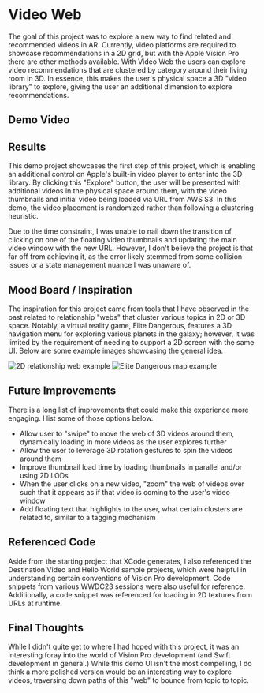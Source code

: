 # Video Web

The goal of this project was to explore a new way to find related and recommended videos in AR. 
Currently, video platforms are required to showcase recommendations in a 2D grid, but with the Apple Vision Pro there are other methods available. 
With Video Web the users can explore video recommendations that are clustered by category around their living room in 3D. In essence, this makes
the user's physical space a 3D "video library" to explore, giving the user an additional dimension to explore recommendations.

## Demo Video



## Results

This demo project showcases the first step of this project, which is enabling an additional control on Apple's built-in video player to enter into
the 3D library. By clicking this "Explore" button, the user will be presented with additional videos in the physical space around them, with the
video thumbnails and initial video being loaded via URL from AWS S3. In this demo, the video placement is randomized rather than following a clustering heuristic.

Due to the time constraint, I was unable to nail down the transition of clicking on one of the floating video thumbnails and updating the main
video window with the new URL. However, I don't believe the project is that far off from achieving it, as the error likely stemmed from some collision
issues or a state management nuance I was unaware of.

## Mood Board / Inspiration

The inspiration for this project came from tools that I have observed in the past related to relationship "webs" that cluster various topics in
2D or 3D space. Notably, a virtual reality game, Elite Dangerous, features a 3D navigation menu for exploring various planets in the galaxy; however,
it was limited by the requirement of needing to support a 2D screen with the same UI. Below are some example images showcasing the general idea.

![2D relationship web example](https://assets.kumu.io/production/public/assets/marketing/screenshots/austin-social-innovation-07082e355daad1c52319c9aaaffb66f6ce54c30b75122ac0e6b045028ce8ddd4.jpg)
![Elite Dangerous map example](https://external-content.duckduckgo.com/iu/?u=https%3A%2F%2Fimages.mein-mmo.de%2Fmagazin%2Fmedien%2F2015%2F09%2FElite-Dangerous-Galaxy-Map.jpg&f=1&nofb=1&ipt=89702bb7e9ab9ba266826b7848ab5eb3a818497cd4cfb3192b0a10ab1dc411df&ipo=images)

## Future Improvements

There is a long list of improvements that could make this experience more engaging. I list some of those options below.

- Allow user to "swipe" to move the web of 3D videos around them, dynamically loading in more videos as the user explores further
- Allow the user to leverage 3D rotation gestures to spin the videos around them
- Improve thumbnail load time by loading thumbnails in parallel and/or using 2D LODs
- When the user clicks on a new video, "zoom" the web of videos over such that it appears as if that video is coming to the user's video window
- Add floating text that highlights to the user, what certain clusters are related to, similar to a tagging mechanism

## Referenced Code

Aside from the starting project that XCode generates, I also referenced the Destination Video and Hello World sample projects, which were helpful
in understanding certain conventions of Vision Pro development. Code snippets from various WWDC23 sessions were also useful for reference.
Additionally, a code snippet was referenced for loading in 2D textures from URLs at runtime.

## Final Thoughts

While I didn't quite get to where I had hoped with this project, it was an interesting foray into the world of Vision Pro development (and Swift
development in general.) While this demo UI isn't the most compelling, I do think a more polished version would be an interesting way to explore
videos, traversing down paths of this "web" to bounce from topic to topic.
